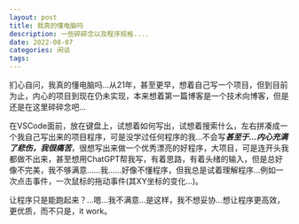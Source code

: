 ```yaml
---
layout: post
title: 我真的懂电脑吗
description: 一些碎碎念以及程序规格....
date: 2022-08-07
categories: 闲谈
tags: 
---
```


扪心自问，我真的懂电脑吗…从21年，甚至更早，想着自己写一个项目，但到目前为止，内心的项目到现在仍未实现，本来想着第一篇博客是一个技术向博客，但是还是在这里碎碎念吧…

在VSCode面前，放在键盘上，试想着如何写出，试想着搜索什么，左右拼凑成一个我自己写出来的项目程序，可是没学过任何程序的我…不会写***甚至于…内心充满了悲伤，我很痛苦***，很想写出来做一个优秀漂亮的好程序，大项目，可是连开头我都做不出来，甚至想用ChatGPT帮我写，有着思路，有着头绪的输入，但是总好像不完美，我不够满意……我……好像不懂程序，但我总是试着理解程序…例如一次点击事件，一次鼠标的拖动事件(其XY坐标的变化…)。

让程序只是能跑起来？…嗯…我不满意…是这样，我不想妥协…想让程序更高效，更优质，而不只是，it work。
